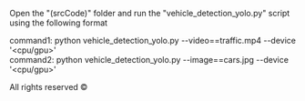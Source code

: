 Open the "(srcCode)" folder and run the "vehicle_detection_yolo.py" script using the following format

command1: python vehicle_detection_yolo.py --video==traffic.mp4 --device '<cpu/gpu>'  
command2: python vehicle_detection_yolo.py --image==cars.jpg --device '<cpu/gpu>'

All rights reserved ©
